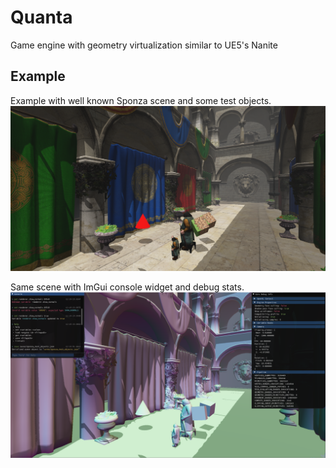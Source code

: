 # Quanta
Game engine with geometry virtualization similar to UE5's Nanite

## Example

Example with well known Sponza scene and some test objects.
<img src="doc/sponza_with_test_objects.png"/>

Same scene with ImGui console widget and debug stats.
<img src="doc/gui_normals_sponza_with_test_objects.png">